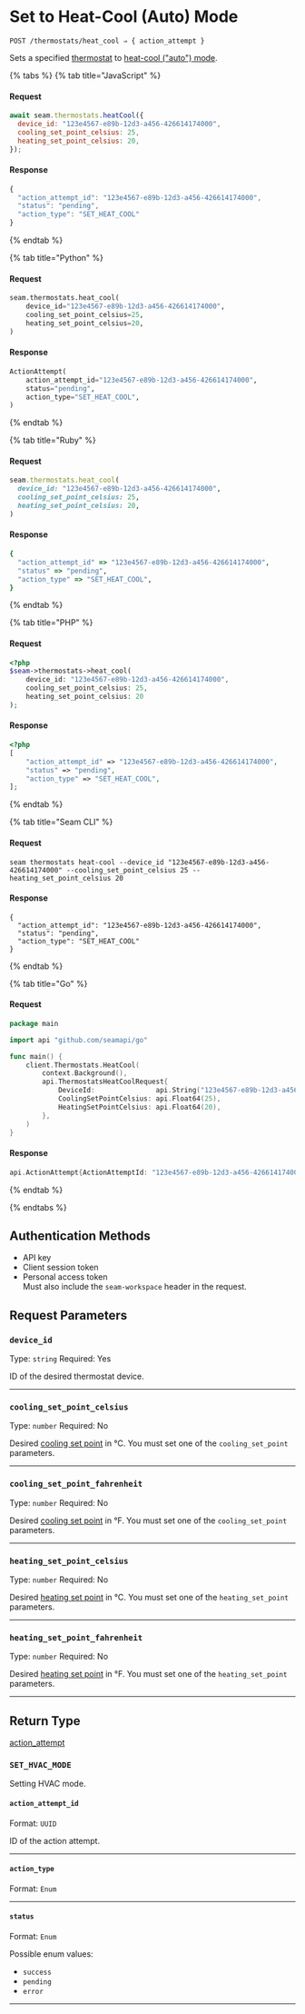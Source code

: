 # Set to Heat-Cool (Auto) Mode

```
POST /thermostats/heat_cool ⇒ { action_attempt }
```

Sets a specified [thermostat](https://docs.seam.co/latest/capability-guides/thermostats) to [heat-cool ("auto") mode](https://docs.seam.co/latest/capability-guides/thermostats/configure-current-climate-settings).

{% tabs %}
{% tab title="JavaScript" %}
#### Request

```javascript
await seam.thermostats.heatCool({
  device_id: "123e4567-e89b-12d3-a456-426614174000",
  cooling_set_point_celsius: 25,
  heating_set_point_celsius: 20,
});
```

#### Response

```javascript
{
  "action_attempt_id": "123e4567-e89b-12d3-a456-426614174000",
  "status": "pending",
  "action_type": "SET_HEAT_COOL"
}
```
{% endtab %}

{% tab title="Python" %}
#### Request

```python
seam.thermostats.heat_cool(
    device_id="123e4567-e89b-12d3-a456-426614174000",
    cooling_set_point_celsius=25,
    heating_set_point_celsius=20,
)
```

#### Response

```python
ActionAttempt(
    action_attempt_id="123e4567-e89b-12d3-a456-426614174000",
    status="pending",
    action_type="SET_HEAT_COOL",
)
```
{% endtab %}

{% tab title="Ruby" %}
#### Request

```ruby
seam.thermostats.heat_cool(
  device_id: "123e4567-e89b-12d3-a456-426614174000",
  cooling_set_point_celsius: 25,
  heating_set_point_celsius: 20,
)
```

#### Response

```ruby
{
  "action_attempt_id" => "123e4567-e89b-12d3-a456-426614174000",
  "status" => "pending",
  "action_type" => "SET_HEAT_COOL",
}
```
{% endtab %}

{% tab title="PHP" %}
#### Request

```php
<?php
$seam->thermostats->heat_cool(
    device_id: "123e4567-e89b-12d3-a456-426614174000",
    cooling_set_point_celsius: 25,
    heating_set_point_celsius: 20
);
```

#### Response

```php
<?php
[
    "action_attempt_id" => "123e4567-e89b-12d3-a456-426614174000",
    "status" => "pending",
    "action_type" => "SET_HEAT_COOL",
];
```
{% endtab %}

{% tab title="Seam CLI" %}
#### Request

```seam_cli
seam thermostats heat-cool --device_id "123e4567-e89b-12d3-a456-426614174000" --cooling_set_point_celsius 25 --heating_set_point_celsius 20
```

#### Response

```seam_cli
{
  "action_attempt_id": "123e4567-e89b-12d3-a456-426614174000",
  "status": "pending",
  "action_type": "SET_HEAT_COOL"
}
```
{% endtab %}

{% tab title="Go" %}
#### Request

```go
package main

import api "github.com/seamapi/go"

func main() {
	client.Thermostats.HeatCool(
		context.Background(),
		api.ThermostatsHeatCoolRequest{
			DeviceId:               api.String("123e4567-e89b-12d3-a456-426614174000"),
			CoolingSetPointCelsius: api.Float64(25),
			HeatingSetPointCelsius: api.Float64(20),
		},
	)
}
```

#### Response

```go
api.ActionAttempt{ActionAttemptId: "123e4567-e89b-12d3-a456-426614174000", Status: "pending", ActionType: "SET_HEAT_COOL"}
```
{% endtab %}

{% endtabs %}

## Authentication Methods

- API key
- Client session token
- Personal access token
  <br>Must also include the `seam-workspace` header in the request.

## Request Parameters

### `device_id`

Type: `string`
Required: Yes

ID of the desired thermostat device.

***

### `cooling_set_point_celsius`

Type: `number`
Required: No

Desired [cooling set point](../../capability-guides/thermostats/understanding-thermostat-concepts/set-points.md) in °C. You must set one of the `cooling_set_point` parameters.

***

### `cooling_set_point_fahrenheit`

Type: `number`
Required: No

Desired [cooling set point](../../capability-guides/thermostats/understanding-thermostat-concepts/set-points.md) in °F. You must set one of the `cooling_set_point` parameters.

***

### `heating_set_point_celsius`

Type: `number`
Required: No

Desired [heating set point](../../capability-guides/thermostats/understanding-thermostat-concepts/set-points.md) in °C. You must set one of the `heating_set_point` parameters.

***

### `heating_set_point_fahrenheit`

Type: `number`
Required: No

Desired [heating set point](../../capability-guides/thermostats/understanding-thermostat-concepts/set-points.md) in °F. You must set one of the `heating_set_point` parameters.

***

## Return Type

[action\_attempt](./)

### `SET_HVAC_MODE`

Setting HVAC mode.

#### `action_attempt_id`

Format: `UUID`

ID of the action attempt.

---

#### `action_type`

Format: `Enum`

---

#### `status`

Format: `Enum`

Possible enum values:
- `success`
- `pending`
- `error`

---

